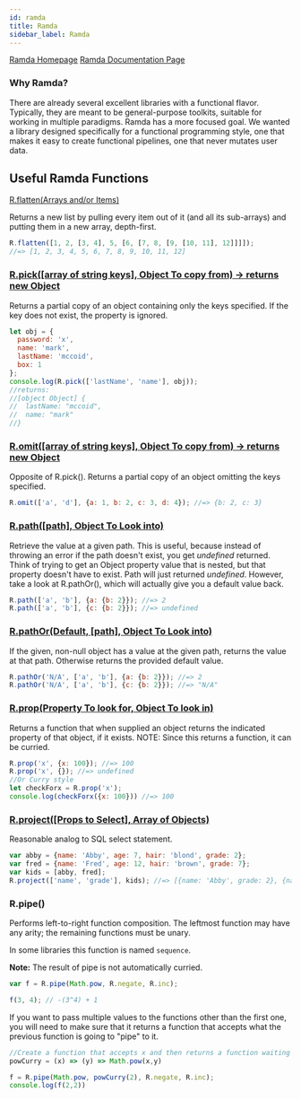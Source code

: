 ```yaml
---
id: ramda
title: Ramda
sidebar_label: Ramda
---
```


[Ramda Homepage](http://ramdajs.com/)
[Ramda Documentation Page](http://ramdajs.com/docs/)

### Why Ramda?

There are already several excellent libraries with a functional flavor. Typically, they are meant to be general-purpose toolkits, suitable for working in multiple paradigms. Ramda has a more focused goal. We wanted a library designed specifically for a functional programming style, one that makes it easy to create functional pipelines, one that never mutates user data.

## Useful Ramda Functions

[R.flatten(Arrays and/or Items)](http://ramdajs.com/docs/#flatten)

Returns a new list by pulling every item out of it (and all its sub-arrays) and putting them in a new array, depth-first.

```javascript
R.flatten([1, 2, [3, 4], 5, [6, [7, 8, [9, [10, 11], 12]]]]);
//=> [1, 2, 3, 4, 5, 6, 7, 8, 9, 10, 11, 12]
```

### [R.pick([array of string keys], Object To copy from) -> returns new Object](http://ramdajs.com/docs/#pick)

Returns a partial copy of an object containing only the keys specified. If the key does not exist, the property is ignored.

```javascript
let obj = {
  password: 'x',
  name: 'mark',
  lastName: 'mccoid',
  box: 1
};
console.log(R.pick(['lastName', 'name'], obj));
//returns:
//[object Object] {
//  lastName: "mccoid",
//  name: "mark"
//} 
```

### [R.omit([array of string keys], Object To copy from) -> returns new Object](http://ramdajs.com/docs/#omit)

Opposite of R.pick().  Returns a partial copy of an object omitting the keys specified.

```javascript
R.omit(['a', 'd'], {a: 1, b: 2, c: 3, d: 4}); //=> {b: 2, c: 3}
```

### [R.path([path], Object To Look into)](http://ramdajs.com/docs/#path)

Retrieve the value at a given path.  This is useful, because instead of throwing an error if the path doesn't exist,  you get _undefined_ returned.
Think of trying to get an Object property value that is nested, but that property doesn't have to exist.  Path will just returned _undefined_.  However, take a look at R.pathOr(), which will actually give you a default value back.

```javascript
R.path(['a', 'b'], {a: {b: 2}}); //=> 2
R.path(['a', 'b'], {c: {b: 2}}); //=> undefined
```

### [R.pathOr(Default, [path], Object To Look into)](http://ramdajs.com/docs/#pathOr)

If the given, non-null object has a value at the given path, returns the value at that path. Otherwise returns the provided default value.

```javascript
R.pathOr('N/A', ['a', 'b'], {a: {b: 2}}); //=> 2
R.pathOr('N/A', ['a', 'b'], {c: {b: 2}}); //=> "N/A"
```

### [R.prop(Property To look for, Object To look in)](http://ramdajs.com/docs/#prop)

Returns a function that when supplied an object returns the indicated property of that object, if it exists.  NOTE: Since this returns a function, it can be curried.

```javascript
R.prop('x', {x: 100}); //=> 100
R.prop('x', {}); //=> undefined
//Or Curry style
let checkForx = R.prop('x');
console.log(checkForx({x: 100})) //=> 100
```

### [R.project([Props to Select], Array of Objects)](http://ramdajs.com/docs/#project)

Reasonable analog to SQL select statement.

```javascript
var abby = {name: 'Abby', age: 7, hair: 'blond', grade: 2};
var fred = {name: 'Fred', age: 12, hair: 'brown', grade: 7};
var kids = [abby, fred];
R.project(['name', 'grade'], kids); //=> [{name: 'Abby', grade: 2}, {name: 'Fred', grade: 7}]
```

### R.pipe()

Performs left-to-right function composition. The leftmost function may have any arity; the remaining functions must be unary.

In some libraries this function is named `sequence`.

**Note:** The result of pipe is not automatically curried.

```javascript
var f = R.pipe(Math.pow, R.negate, R.inc);

f(3, 4); // -(3^4) + 1
```

If you want to pass multiple values to the functions other than the first one, you will need to make sure that it returns a function that accepts what the previous function is going to "pipe" to it.

```javascript
//Create a function that accepts x and then returns a function waiting for it's y value to be supplied.
powCurry = (x) => (y) => Math.pow(x,y)

f = R.pipe(Math.pow, powCurry(2), R.negate, R.inc);
console.log(f(2,2))
```

